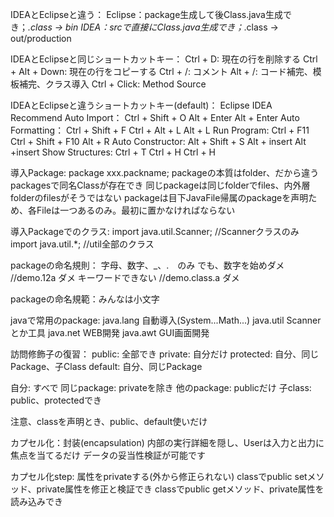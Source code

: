 IDEAとEclipseと違う：
Eclipse：package生成して後Class.java生成でき；*.class -> bin
IDEA：srcで直接にClass.java生成でき；*.class -> out/production

IDEAとEclipseと同じショートカットキー：
Ctrl + D: 現在の行を削除する
Ctrl + Alt + Down: 現在の行をコピーする
Ctrl + /: コメント
Alt + /: コード補完、模板補完、クラス導入
Ctrl + Click: Method Source

IDEAとEclipseと違うショートカットキー(default)：
							Eclipse					IDEA						Recommend
Auto Import：		Ctrl + Shift + O		Alt + Enter 			Alt + Enter 
Auto Formatting：	Ctrl + Shift + F		Ctrl + Alt + L			Alt + L
Run Program:		Ctrl + F11				Ctrl + Shift + F10	Alt + R
Auto Constructor:	Alt + Shift + S		Alt + insert			Alt +insert
Show Structures:	Ctrl + T					Ctrl + H					Ctrl + H

導入Package:
package xxx.packname;
packageの本質はfolder、だから違うpackagesで同名Classが存在でき
同じpackageは同じfolderでfiles、内外層folderのfilesがそうではない
packageは目下JavaFile帰属のpackageを声明ため、各Fileは一つあるのみ。最初に置かなければならない

導入Packageでのクラス:
import java.util.Scanner; //Scannerクラスのみ
import java.util.*; //util全部のクラス

packageの命名規則：
字母、数字、_、.　のみ
でも、数字を始めダメ	//demo.12a ダメ
キーワードできない		//demo.class.a ダメ

packageの命名規範：みんなは小文字

javaで常用のpackage:
java.lang	自動導入(System...Math...)
java.util		Scannerとか工具
java.net		WEB開発
java.awt		GUI画面開発

訪問修飾子の復習：
public:		全部でき
private:		自分だけ
protected:	自分、同じPackage、子Class
default:		自分、同じPackage

自分:					すべで
同じpackage:		privateを除き
他のpackage:		publicだけ
子class:				public、protectedでき

注意、classを声明とき、public、default使いだけ

カプセル化：封装(encapsulation)
内部の実行詳細を隠し、Userは入力と出力に焦点を当てるだけ
データの妥当性検証が可能です

カプセル化step:
属性をprivateする(外から修正られない)
classでpublic setメソッド、private属性を修正と検証でき
classでpublic getメソッド、private属性を読み込みでき
